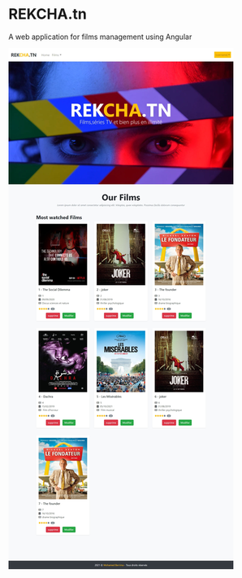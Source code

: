 # REKCHA.tn

A web application for films management using Angular 

![](src/assets/img/Web%20capture_3-11-2021_23053_localhost.jpeg)

